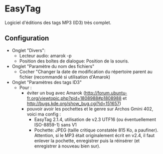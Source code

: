# EasyTag

Logiciel d'éditions des tags MP3 (ID3) très complet.

## Configuration

- Onglet "Divers":
  - Lecteur audio: amarok -p
  - Position des boîtes de dialogue: Position de la souris.
- Onglet "Paramètre du nom des fichiers"
  - Cocher "Changer la date de modification du répertoire parent au
    fichier (recommandé si utilisation d'Amarok)
- Onglet "Paramètres des tags ID3"
  - Pour :
    - éviter un bug avec Amarok
      (<http://forum.ubuntu-fr.org/viewtopic.php?pid=1808988#p1808988> et
      <http://bugs.kde.org/show_bug.cgi?id=151657>)
    - pouvoir avoir les pochettes et le genre sur Archos Gmini 402,
      voici ma config :
      - EasyTag 2.1.4, utilisation de v2.3 UTF16 (ou éventuellement
        ISO-8859-1) sans V1
      - Pochette: JPEG (taille critique constatée 815 Ko, a paufiner).
        Attention, si le MP3 était originalement écrit en v2.4, il faut
        enlever la pochette, enregistrer puis la réinsérer (et
        enregistrer à nouveau bien sur).
